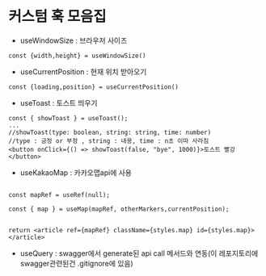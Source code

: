 # 커스텀 훅 모음집

- useWindowSize : 브라우저 사이즈

```
const {width,height} = useWindowSize()
```

- useCurrentPosition : 현재 위치 받아오기

```
const {loading,position} = useCurrentPosition()
```

- useToast : 토스트 띄우기

```
const { showToast } = useToast();
...
//showToast(type: boolean, string: string, time: number)
//type : 긍정 or 부정 , string : 내용, time : n초 이따 사라짐
<button onClick={() => showToast(false, "bye", 1000)}>토스트 빨강</button>
```

- useKakaoMap : 카카오맵api에 사용

```

const mapRef = useRef(null);

const { map } = useMap(mapRef, otherMarkers,currentPosition);


return <article ref={mapRef} className={styles.map} id={styles.map}></article>

```

- useQuery : swagger에서 generate된 api call 메서드와 연동(이 레포지토리에 swagger관련된건 .gitignore에 있음)
